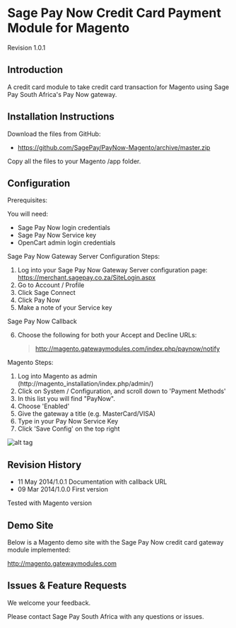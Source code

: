 Sage Pay Now Credit Card Payment Module for Magento
===================================================

Revision 1.0.1

Introduction
------------
A credit card module to take credit card transaction for Magento using Sage Pay South Africa's Pay Now gateway.

Installation Instructions
-------------------------
Download the files from GitHub:
* https://github.com/SagePay/PayNow-Magento/archive/master.zip

Copy all the files to your Magento /app folder.

Configuration
-------------

Prerequisites:

You will need:
* Sage Pay Now login credentials
* Sage Pay Now Service key
* OpenCart admin login credentials

Sage Pay Now Gateway Server Configuration Steps:

1. Log into your Sage Pay Now Gateway Server configuration page:
	https://merchant.sagepay.co.za/SiteLogin.aspx
2. Go to Account / Profile
3. Click Sage Connect
4. Click Pay Now
5. Make a note of your Service key

Sage Pay Now Callback

6. Choose the following for both your Accept and Decline URLs:
	> http://magento.gatewaymodules.com/index.php/paynow/notify

Magento Steps:

1. Log into Magento as admin (http://magento_installation/index.php/admin/)
2. Click on System / Configuration, and scroll down to 'Payment Methods'
3. In this list you will find "PayNow".
4. Choose 'Enabled'
5. Give the gateway a title (e.g. MasterCard/VISA)
6. Type in your Pay Now Service Key
7. Click 'Save Config' on the top right

![alt tag](http://magento.gatewaymodules.com/magento_screenshot1.png)

Revision History
----------------

* 11 May 2014/1.0.1 Documentation with callback URL
* 09 Mar 2014/1.0.0 First version

Tested with Magento version 

Demo Site
---------

Below is a Magento demo site with the Sage Pay Now credit card gateway module implemented:

http://magento.gatewaymodules.com

Issues & Feature Requests
-------------------------

We welcome your feedback.

Please contact Sage Pay South Africa with any questions or issues.
